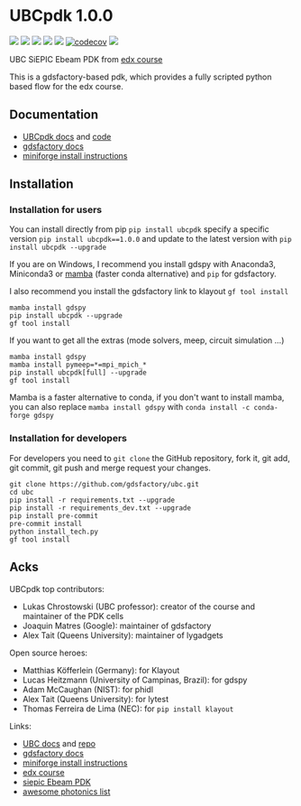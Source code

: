 # UBCpdk 1.0.0

[![](https://img.shields.io/pypi/v/ubcpdk)](https://pypi.org/project/ubcpdk/)
[![](https://img.shields.io/github/issues/gdsfactory/ubc)](https://github.com/gdsfactory/ubc/issues)
![](https://img.shields.io/github/forks/gdsfactory/ubc)
![](https://img.shields.io/github/stars/gdsfactory/ubc)
[![](https://img.shields.io/github/license/gdsfactory/ubc)](https://choosealicense.com/licenses/mit/)
[![codecov](https://codecov.io/gh/gdsfactory/ubc/branch/master/graph/badge.svg?token=T3kCV2gYE9)](https://codecov.io/gh/gdsfactory/ubc)
[![](https://img.shields.io/badge/code%20style-black-000000.svg)](https://github.com/psf/black)


UBC SiEPIC Ebeam PDK from [edx course](https://www.edx.org/course/silicon-photonics-design-fabrication-and-data-ana)

This is a gdsfactory-based pdk, which provides a fully scripted python based flow for the edx course.

## Documentation

- [UBCpdk docs](https://gdsfactory.github.io/ubc/) and [code](https://github.com/gdsfactory/ubc)
- [gdsfactory docs](https://gdsfactory.github.io/gdsfactory/)
- [miniforge install instructions](https://github.com/conda-forge/miniforge#mambaforge)


## Installation

### Installation for users

You can install directly from pip `pip install ubcpdk` specify a specific version `pip install ubcpdk==1.0.0`
and update to the latest version with `pip install ubcpdk --upgrade`

If you are on Windows, I recommend you install gdspy with Anaconda3, Miniconda3 or [mamba](https://github.com/conda-forge/miniforge#mambaforge) (faster conda alternative) and `pip` for gdsfactory.

I also recommend you install the gdsfactory link to klayout `gf tool install`

```
mamba install gdspy
pip install ubcpdk --upgrade
gf tool install
```

If you want to get all the extras (mode solvers, meep, circuit simulation ...)

```
mamba install gdspy
mamba install pymeep=*=mpi_mpich_*
pip install ubcpdk[full] --upgrade
gf tool install
```

Mamba is a faster alternative to conda, if you don't want to install mamba, you can also replace `mamba install gdspy` with `conda install -c conda-forge gdspy`



### Installation for developers

For developers you need to `git clone` the GitHub repository, fork it, git add, git commit, git push and merge request your changes.

```
git clone https://github.com/gdsfactory/ubc.git
cd ubc
pip install -r requirements.txt --upgrade
pip install -r requirements_dev.txt --upgrade
pip install pre-commit
pre-commit install
python install_tech.py
gf tool install
```

## Acks

UBCpdk top contributors:

- Lukas Chrostowski (UBC professor): creator of the course and maintainer of the PDK cells
- Joaquin Matres (Google): maintainer of gdsfactory
- Alex Tait (Queens University): maintainer of lygadgets

Open source heroes:

- Matthias Köfferlein (Germany): for Klayout
- Lucas Heitzmann (University of Campinas, Brazil): for gdspy
- Adam McCaughan (NIST): for phidl
- Alex Tait (Queens University): for lytest
- Thomas Ferreira de Lima (NEC): for `pip install klayout`


Links:

- [UBC docs](https://gdsfactory.github.io/ubc/) and [repo](https://github.com/gdsfactory/ubc)
- [gdsfactory docs](https://gdsfactory.github.io/gdsfactory/)
- [miniforge install instructions](https://github.com/conda-forge/miniforge#mambaforge)
- [edx course](https://www.edx.org/course/silicon-photonics-design-fabrication-and-data-ana)
- [siepic Ebeam PDK](https://github.com/lukasc-ubc/SiEPIC_EBeam_PDK)
- [awesome photonics list](https://github.com/joamatab/awesome_photonics)
